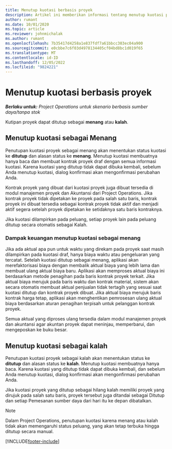 ```yaml
---
title: Menutup kuotasi berbasis proyek
description: Artikel ini memberikan informasi tentang menutup kuotasi proyek di Project Operations.
author: rumant
ms.date: 10/01/2020
ms.topic: article
ms.reviewer: johnmichalak
ms.author: rumant
ms.openlocfilehash: 7b35417d4258a1e837fdf7a61bbcc303ec04a900
ms.sourcegitcommit: e0cbbe7c6f03d4978134405cf04bd8bc1d019f65
ms.translationtype: MT
ms.contentlocale: id-ID
ms.lasthandoff: 12/05/2022
ms.locfileid: "9824221"
---
```

# <a name="close-project-based-quotes"></a>Menutup kuotasi berbasis proyek

_**Berlaku untuk:** Project Operations untuk skenario berbasis sumber daya/tanpa stok_

Kutipan proyek dapat ditutup sebagai **menang** atau **kalah**. 

## <a name="close-a-quote-as-won"></a>Menutup kuotasi sebagai Menang

Penutupan kuotasi proyek sebagai menang akan menentukan status kuotasi ke **ditutup** dan alasan status ke **menang**. Menutup kuotasi membuatnya hanya baca dan membuat kontrak proyek draf dengan semua informasi kuotasi. Karena kuotasi yang ditutup tidak dapat dibuka kembali, sebelum Anda menutup kuotasi, dialog konfirmasi akan mengonfirmasi perubahan Anda.

Kontrak proyek yang dibuat dari kuotasi proyek juga dibuat tersedia di modul manajemen proyek dan Akuntansi dari Project Operations. Jika kontrak proyek tidak dipetakan ke proyek pada salah satu baris, kontrak proyek ini dibuat tersedia sebagai kontrak proyek tidak aktif dan menjadi aktif segera setelah proyek dipetakan ke setidaknya satu baris kontraknya.

Jika kuotasi dilampirkan pada peluang, setiap proyek lain pada peluang ditutup secara otomatis sebagai Kalah.

### <a name="financial-impact-of-closing-a-quote-as-won"></a>Dampak keuangan menutup kuotasi sebagai menang

Jika ada aktual apa pun untuk waktu yang direkam pada proyek saat masih dilampirkan pada kuotasi draf, hanya biaya waktu atau pengeluaran yang tercatat. Setelah kuotasi ditutup sebagai menang, aplikasi akan merefaktorisasi biaya dengan membalik aktual biaya yang lebih lama dan membuat ulang aktual biaya baru. Aplikasi akan memproses aktual biaya ini berdasarkan metode penagihan pada baris kontrak proyek terkait. Jika aktual biaya merujuk pada baris waktu dan kontrak material, sistem akan secara otomatis membuat aktual penjualan tidak tertagih yang sesuai saat kuotasi ditutup dan kontrak proyek dibuat. Jika aktual biaya merujuk baris kontrak harga tetap, aplikasi akan menghentikan pemrosesan ulang aktual biaya berdasarkan aturan penagihan terpisah untuk pelanggan kontrak proyek.

Semua aktual yang diproses ulang tersedia dalam modul manajemen proyek dan akuntansi agar akuntan proyek dapat meninjau, memperbarui, dan mengeposkan ke buku besar. 

## <a name="close-a-quote-as-lost"></a>Menutup kuotasi sebagai kalah

Penutupan kuotasi proyek sebagai kalah akan menentukan status ke **ditutup** dan alasan status ke **kalah**. Menutup kuotasi membuatnya hanya baca. Karena kuotasi yang ditutup tidak dapat dibuka kembali, dan sebelum Anda menutup kuotasi, dialog konfirmasi akan mengonfirmasi perubahan Anda.

Jika kuotasi proyek yang ditutup sebagai hilang kalah memiliki proyek yang dirujuk pada salah satu baris, proyek tersebut juga ditandai sebagai Ditutup dan setiap Pemesanan sumber daya dari hari itu ke depan dibatalkan.

> [!NOTE]
> Dalam Project Operations, penutupan kuotasi karena menang atau kalah tidak akan memengaruhi status peluang, yang akan tetap terbuka hingga ditutup secara manual.


[!INCLUDE[footer-include](../includes/footer-banner.md)]
